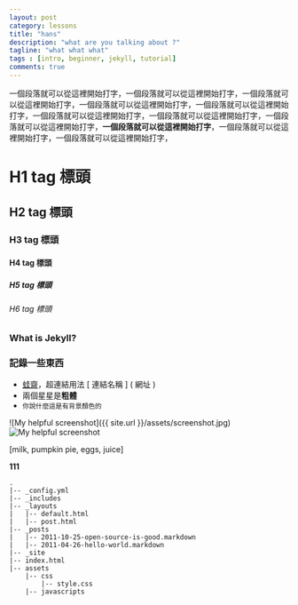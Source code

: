 ```yaml
---
layout: post
category: lessons
title: "hans"
description: "what are you talking about ?"
tagline: "what what what"
tags : [intro, beginner, jekyll, tutorial]
comments: true
---
```

一個段落就可以從這裡開始打字，一個段落就可以從這裡開始打字，一個段落就可以從這裡開始打字，一個段落就可以從這裡開始打字，一個段落就可以從這裡開始打字，一個段落就可以從這裡開始打字，一個段落就可以從這裡開始打字，一個段落就可以從這裡開始打字，**一個段落就可以從這裡開始打字**，一個段落就可以從這裡開始打字，一個段落就可以從這裡開始打字，

<!--more-->

# H1 tag 標頭

## H2 tag 標頭

### H3 tag 標頭

#### H4 tag 標頭

##### H5 tag 標頭

###### H6 tag 標頭

### What is Jekyll?


### 記錄一些東西
- [蛙齋](http://wazai.net)，超連結用法 [ 連結名稱 ] ( 網址 )
- 兩個星星是**粗體**
-  `你說什麼這是有背景顏色的`



![My helpful screenshot]({{ site.url }}/assets/screenshot.jpg)
![My helpful screenshot](http://image.beekka.com/blog/201208/bg2012082505.jpg)

[milk, pumpkin pie, eggs, juice]

**111**


    .
    |-- _config.yml
    |-- _includes
    |-- _layouts
    |   |-- default.html
    |   |-- post.html
    |-- _posts
    |   |-- 2011-10-25-open-source-is-good.markdown
    |   |-- 2011-04-26-hello-world.markdown
    |-- _site
    |-- index.html
    |-- assets
        |-- css
            |-- style.css
        |-- javascripts